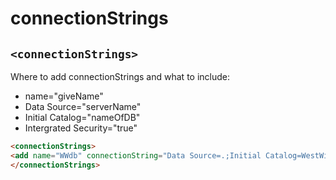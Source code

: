 # connectionStrings

## `<connectionStrings>`

Where to add connectionStrings and what to include:
* name="giveName"
* Data Source="serverName"
* Initial Catalog="nameOfDB"
* Intergrated Security="true"

```html
<connectionStrings>
<add name="WWdb" connectionString="Data Source=.;Initial Catalog=WestWind;Integrated Security=true;" providerName="System.Data.SqlClient" />
</connectionStrings>
```
